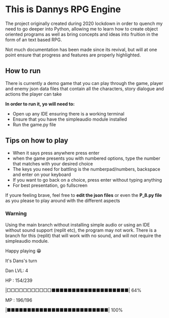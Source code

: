 # This is Dannys RPG Engine

The project originally created during 2020 lockdown in order to quench my need to go deeper into Python, allowing me to learn how to create object oriented programs as well as bring concepts and ideas into fruition in the form of an text based RPG.

Not much documentation has been made since its revival, but will at one point ensure that progress and features are properly highlighted.
## How to run
There is currently a demo game that you can play through the game, player and enemy json data files that contain all the characters, story dialogue and actions the player can take

**In order to run it, yo will need to:**
- Open up any IDE ensuring there is a working terminal
- Ensure that you have the simpleaudio module installed
- Run the game.py file

## Tips on how to play
- When it says press anywhere press enter
- when the game presents you with numbered options, type the number that matches with your desired choice
- The keys you need for battling is the numberpad/numbers, backspace and enter on your keyboard
- If you want to go back on a choice, press enter without typing anything
- For best presentation, go fullscreen

If youre feeling brave, feel free to **edit the json files** or even the **P_8.py file** as you please to play around with the different aspects

### Warning

Using the main branch without installing simple audio or using an IDE without sound support (replit etc), the program may not work.
There is a branch for this (replit) that will work with no sound, and will not require the simpleaudio module.

Happy playing 😁

 It's Dans's turn

Dan   LVL: 4

  HP : 154/239
  
 |□□□□□□□□□□□■■■■■■■■■■■■■■■■■■■|  64%

  MP : 196/196
  
 |■■■■■■■■■■■■■■■■■■■■■■■■■|  100%
